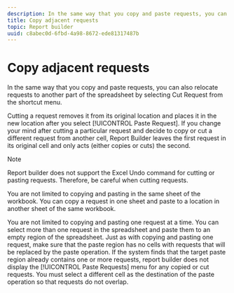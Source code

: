 ```yaml
---
description: In the same way that you copy and paste requests, you can also relocate requests to another part of the spreadsheet by selecting Cut Request from the shortcut menu.
title: Copy adjacent requests
topic: Report builder
uuid: c8abec0d-6fbd-4a98-8672-ede81317487b
---
```


# Copy adjacent requests

In the same way that you copy and paste requests, you can also relocate requests to another part of the spreadsheet by selecting Cut Request from the shortcut menu.

Cutting a request removes it from its original location and places it in the new location after you select [!UICONTROL Paste Request]. If you change your mind after cutting a particular request and decide to copy or cut a different request from another cell, Report Builder leaves the first request in its original cell and only acts (either copies or cuts) the second.

>[!NOTE]
>
>Report builder does not support the Excel Undo command for cutting or pasting requests. Therefore, be careful when cutting requests.

You are not limited to copying and pasting in the same sheet of the workbook. You can copy a request in one sheet and paste to a location in another sheet of the same workbook.

You are not limited to copying and pasting one request at a time. You can select more than one request in the spreadsheet and paste them to an empty region of the spreadsheet. Just as with copying and pasting one request, make sure that the paste region has no cells with requests that will be replaced by the paste operation. If the system finds that the target paste region already contains one or more requests, report builder does not display the [!UICONTROL Paste Requests] menu for any copied or cut requests. You must select a different cell as the destination of the paste operation so that requests do not overlap.
